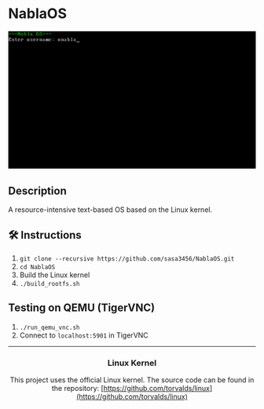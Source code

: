 # NablaOS

<div align="center">

<img src="res/screen1.png" alt="Nabla screenshot" width="800"/>

</div>

## Description
A resource-intensive text-based OS based on the Linux kernel.

## 🛠 Instructions

1. ```git clone --recursive https://github.com/sasa3456/NablaOS.git```
2. ```cd NablaOS```
3. Build the Linux kernel
4. ```./build_rootfs.sh```

## Testing on QEMU (TigerVNC)

1. ```./run_qemu_vnc.sh```
2. Connect to ```localhost:5901``` in TigerVNC

---

<div align="center">

### Linux Kernel

This project uses the official Linux kernel. The source code can be found in the repository:
[https://github.com/torvalds/linux](https://github.com/torvalds/linux)

</div>
